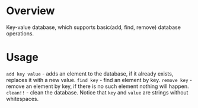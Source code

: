 # Overview

Key-value database, which supports basic(add, find, remove) database operations.

# Usage

```add key value``` - adds an element to the database, if it already exists, replaces it with a new value.
```find key``` - find an element by key.
```remove key``` - remove an element by key, if there is no such element nothing will happen.
```clean!!``` - clean the database.
Notice that ```key``` and ```value``` are strings without whitespaces.